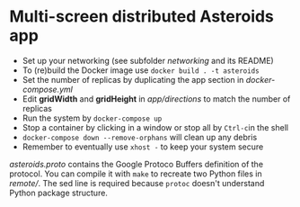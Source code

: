 # Multi-screen distributed Asteroids app

- Set up your networking (see subfolder *networking* and its README)
- To (re)build the Docker image use `docker build . -t asteroids`
- Set the number of replicas by duplicating the app section in *docker-compose.yml* 
- Edit **gridWidth** and **gridHeight** in *app/directions* to match the number of replicas
- Run the system by `docker-compose up`
- Stop a container by clicking in a window or stop all by `Ctrl-c`in the shell
- `docker-compose down --remove-orphans` will clean up any debris
- Remember to eventually use `xhost -` to keep your system secure

*asteroids.proto* contains the Google Protoco Buffers definition of the protocol. You can compile it  with `make` to recreate two Python files in *remote/*. The sed line is required because `protoc` doesn't understand Python package structure.
